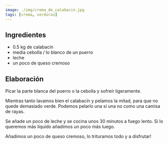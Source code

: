 ```yaml
---
image: ./img/crema_de_calabacin.jpg
tags: [crema, verduras]
---
```


## Ingredientes

- 0.5 kg de calabacín
- media cebolla / lo blanco de un puerro
- leche
- un poco de queso cremoso

## Elaboración

Picar la parte blanca del puerro o la cebolla y sofreír ligeramente.

Mientras tanto lavamos bien el calabacín y pelamos la mitad, para que no quede demasiado verde. Podemos pelarlo una sí una no como una camisa de rayas.

Se añade un poco de leche y se cocina unos 30 minutos a fuego lento. Si lo queremos más líquido añadimos un poco más luego.

Añadimos un poco de queso cremoso, lo trituramos todo y a disfrutar!
